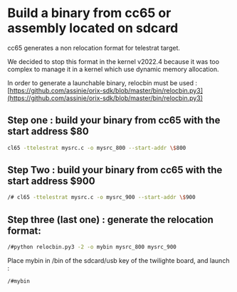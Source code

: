 # Build a binary from cc65 or assembly located on sdcard

cc65 generates a non relocation format for telestrat target.

We decided to stop this format in the kernel v2022.4 because it was too complex to manage it in a kernel which use dynamic memory allocation.

In order to generate a launchable binary, relocbin must be used : [https://github.com/assinie/orix-sdk/blob/master/bin/relocbin.py3](https://github.com/assinie/orix-sdk/blob/master/bin/relocbin.py3)

## Step one : build your binary from cc65 with the start address $80

``` bash
cl65 -ttelestrat mysrc.c -o mysrc_800 --start-addr \$800
```

## Step Two : build your binary from cc65 with the start address $900

``` bash
/# cl65 -ttelestrat mysrc.c -o mysrc_900 --start-addr \$900
```

## Step three (last one) : generate the relocation format:

``` bash
/#python relocbin.py3 -2 -o mybin mysrc_800 mysrc_900
```

Place mybin in /bin of the sdcard/usb key of the twilighte board, and launch :

```
/#mybin
```
